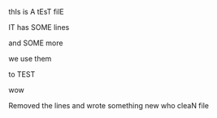 thIs is A tEsT filE

IT has SOME lines

and SOME more

we use them

to TEST

wow

Removed the lines
and wrote something new
who
cleaN file

